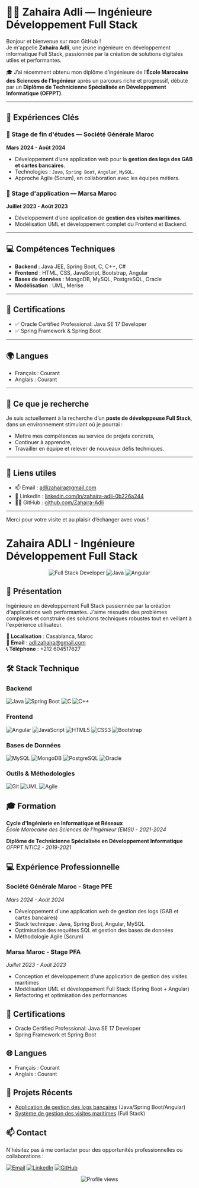 # 👩‍💻 Zahaira Adli — Ingénieure Développement Full Stack

Bonjour et bienvenue sur mon GitHub !  
Je m'appelle **Zahaira Adli**, une jeune ingénieure en développement informatique Full Stack, passionnée par la création de solutions digitales utiles et performantes.

🎓 J’ai récemment obtenu mon diplôme d’ingénieure de l’**École Marocaine des Sciences de l’Ingénieur** après un parcours riche et progressif, débuté par un **Diplôme de Technicienne Spécialisée en Développement Informatique (OFPPT)**.

---

## 🚀 Expériences Clés

### 🔹 Stage de fin d'études — Société Générale Maroc
**Mars 2024 - Août 2024**

- Développement d’une application web pour la **gestion des logs des GAB et cartes bancaires**.
- Technologies : `Java`, `Spring Boot`, `Angular`, `MySQL`.
- Approche Agile (Scrum), en collaboration avec les équipes métiers.

### 🔹 Stage d'application — Marsa Maroc
**Juillet 2023 - Août 2023**

- Développement d’une application de **gestion des visites maritimes**.
- Modélisation UML et développement complet du Frontend et Backend.

---

## 💻 Compétences Techniques

- **Backend** : Java JEE, Spring Boot, C, C++, C#
- **Frontend** : HTML, CSS, JavaScript, Bootstrap, Angular
- **Bases de données** : MongoDB, MySQL, PostgreSQL, Oracle
- **Modélisation** : UML, Merise

---

## 📜 Certifications

- ✅ Oracle Certified Professional: Java SE 17 Developer  
- ✅ Spring Framework & Spring Boot

---

## 🌍 Langues

- Français : Courant  
- Anglais : Courant

---

## 🎯 Ce que je recherche

Je suis actuellement à la recherche d’un **poste de développeuse Full Stack**, dans un environnement stimulant où je pourrai :

- Mettre mes compétences au service de projets concrets,
- Continuer à apprendre,
- Travailler en équipe et relever de nouveaux défis techniques.

---

## 🔗 Liens utiles

- 📫 Email : [adlizahaira@gmail.com](mailto:adlizahaira@gmail.com)
- 💼 LinkedIn : [linkedin.com/in/zahaira-adli-0b226a244](https://www.linkedin.com/in/zahaira-adli-0b226a244/)
- 👩‍💻 GitHub : [github.com/Zahaira-Adli](https://github.com/Zahaira-Adli)

---

Merci pour votre visite et au plaisir d’échanger avec vous !




# Zahaira ADLI - Ingénieure Développement Full Stack

<div align="center">
  <img src="https://img.shields.io/badge/Full%20Stack-Developer-6DB33F?style=for-the-badge" alt="Full Stack Developer">
  <img src="https://img.shields.io/badge/Java-Expert-ED8B00?style=for-the-badge&logo=java" alt="Java">
  <img src="https://img.shields.io/badge/Angular-DD0031?style=for-the-badge&logo=angular" alt="Angular">
</div>

## 👋 Présentation

Ingénieure en développement Full Stack passionnée par la création d'applications web performantes. J'aime résoudre des problèmes complexes et construire des solutions techniques robustes tout en veillant à l'expérience utilisateur.

**📍 Localisation** : Casablanca, Maroc  
**📧 Email** : [adlizahaira@gmail.com](mailto:adlizahaira@gmail.com)  
**📞 Téléphone** : +212 604517627  

## 🛠️ Stack Technique

### Backend
![Java](https://img.shields.io/badge/Java-ED8B00?style=flat&logo=openjdk&logoColor=white)
![Spring Boot](https://img.shields.io/badge/Spring_Boot-6DB33F?style=flat&logo=spring&logoColor=white)
![C](https://img.shields.io/badge/C-00599C?style=flat&logo=c&logoColor=white)
![C++](https://img.shields.io/badge/C++-00599C?style=flat&logo=c%2B%2B&logoColor=white)

### Frontend
![Angular](https://img.shields.io/badge/Angular-DD0031?style=flat&logo=angular&logoColor=white)
![JavaScript](https://img.shields.io/badge/JavaScript-F7DF1E?style=flat&logo=javascript&logoColor=black)
![HTML5](https://img.shields.io/badge/HTML5-E34F26?style=flat&logo=html5&logoColor=white)
![CSS3](https://img.shields.io/badge/CSS3-1572B6?style=flat&logo=css3&logoColor=white)
![Bootstrap](https://img.shields.io/badge/Bootstrap-7952B3?style=flat&logo=bootstrap&logoColor=white)

### Bases de Données
![MySQL](https://img.shields.io/badge/MySQL-4479A1?style=flat&logo=mysql&logoColor=white)
![MongoDB](https://img.shields.io/badge/MongoDB-47A248?style=flat&logo=mongodb&logoColor=white)
![PostgreSQL](https://img.shields.io/badge/PostgreSQL-4169E1?style=flat&logo=postgresql&logoColor=white)
![Oracle](https://img.shields.io/badge/Oracle-F80000?style=flat&logo=oracle&logoColor=white)

### Outils & Méthodologies
![Git](https://img.shields.io/badge/Git-F05032?style=flat&logo=git&logoColor=white)
![UML](https://img.shields.io/badge/UML-FF6F00?style=flat)
![Agile](https://img.shields.io/badge/Agile-009688?style=flat&logo=agile&logoColor=white)

## 🎓 Formation

**Cycle d'Ingénierie en Informatique et Réseaux**  
*École Marocaine des Sciences de l'Ingénieur (EMSI) - 2021-2024*

**Diplôme de Technicienne Spécialisée en Développement Informatique**  
*OFPPT NTIC2 - 2019-2021*

## 💻 Expérience Professionnelle

### Société Générale Maroc - Stage PFE
*Mars 2024 - Août 2024*  
- Développement d'une application web de gestion des logs (GAB et cartes bancaires)
- Stack technique : Java, Spring Boot, Angular, MySQL
- Optimisation des requêtes SQL et gestion des bases de données
- Méthodologie Agile (Scrum)

### Marsa Maroc - Stage PFA
*Juillet 2023 - Août 2023*  
- Conception et développement d'une application de gestion des visites maritimes
- Modélisation UML et développement Full Stack (Spring Boot + Angular)
- Refactoring et optimisation des performances

## 📜 Certifications
- Oracle Certified Professional: Java SE 17 Developer
- Spring Framework et Spring Boot

## 🌐 Langues
- Français : Courant
- Anglais : Courant

## 📌 Projets Récents
- [Application de gestion des logs bancaires](https://github.com/Zahaira-Adli/projet-societe-generale) (Java/Spring Boot/Angular)
- [Système de gestion des visites maritimes](https://github.com/Zahaira-Adli/projet-marsa-maroc) (Full Stack)

## 📫 Contact
N'hésitez pas à me contacter pour des opportunités professionnelles ou collaborations :

[![Email](https://img.shields.io/badge/Email-adlizahaira@gmail.com-D14836?style=flat&logo=gmail&logoColor=white)](mailto:adlizahaira@gmail.com)
[![LinkedIn](https://img.shields.io/badge/LinkedIn-Zahaira_ADLI-0077B5?style=flat&logo=linkedin&logoColor=white)](https://linkedin.com/in/zahaira-adli)
[![GitHub](https://img.shields.io/badge/GitHub-Zahaira_Adli-181717?style=flat&logo=github&logoColor=white)](https://github.com/Zahaira-Adli)

<div align="center">
  <img src="https://komarev.com/ghpvc/?username=Zahaira-Adli&label=Profile%20Views&color=blueviolet" alt="Profile views">
</div>
